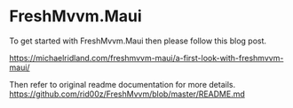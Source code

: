# FreshMvvm.Maui

To get started with FreshMvvm.Maui then please follow this blog post.

https://michaelridland.com/freshmvvm-maui/a-first-look-with-freshmvvm-maui/

Then refer to original readme documentation for more details.
https://github.com/rid00z/FreshMvvm/blob/master/README.md
